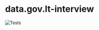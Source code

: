 # data.gov.lt-interview

![Tests](https://github.com/Adstefnum/data.gov.lt-interview/actions/workflows/tests.yml/badge.svg)
